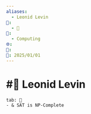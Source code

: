 ```yaml
---
aliases:
  - Leonid Levin
📁:
  - 👤
👤:
  - Computing
🌐: 
📝: 
📅: 2025/01/01
---
```

# #👤 Leonid Levin

```tabs
tab: 👤
- & SAT is NP-Complete
```
